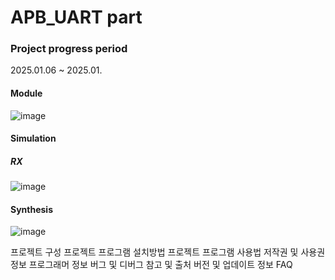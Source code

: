 # APB_UART part
### Project progress period
2025.01.06 ~ 2025.01.

#### Module 
![image](https://github.com/user-attachments/assets/acf633e9-5198-461e-a424-dcba09c9513f)

#### Simulation
##### RX
![image](https://github.com/user-attachments/assets/88d52714-febe-46ac-bd18-5a500c3c9fd0)

#### Synthesis
![image](https://github.com/user-attachments/assets/dde3df49-3219-4adf-b00c-7b48e7aa4f7e)



프로젝트 구성
프로젝트 프로그램 설치방법
프로젝트 프로그램 사용법
저작권 및 사용권 정보
프로그래머 정보
버그 및 디버그
참고 및 출처
버전 및 업데이트 정보
FAQ
